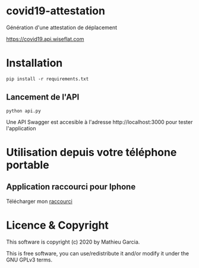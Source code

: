 # covid19-attestation

Génération d'une attestation de déplacement

https://covid19.api.wiseflat.com

# Installation 

```
pip install -r requirements.txt
```

## Lancement de l'API

```
python api.py
```

Une API Swagger est accesible à l'adresse http://localhost:3000 pour tester l'application

# Utilisation depuis votre téléphone portable

## Application raccourci pour Iphone

Télécharger mon [raccourci](https://www.icloud.com/shortcuts/92b35138c7c3424c87b519d4657965f9)

# Licence & Copyright

This software is copyright (c) 2020 by Mathieu Garcia.

This is free software, you can use/redistribute it and/or modify it under the GNU GPLv3 terms.